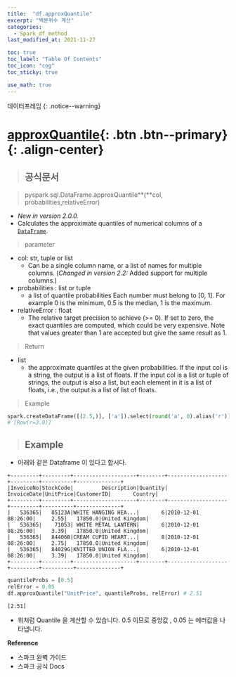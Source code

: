 ```yaml
---
title:  "df.approxQuantile"
excerpt: "백분위수 계산"
categories:
  - Spark_df_method
last_modified_at: 2021-11-27

toc: true
toc_label: "Table Of Contents"
toc_icon: "cog"
toc_sticky: true

use_math: true
---
```


 데이터프레임
{: .notice--warning}

# [approxQuantile](#link){: .btn .btn--primary}{: .align-center}

> ## 공식문서

> pyspark.sql.DataFrame.approxQuantile**(**col, probabilities,relativeError)

- *New in version 2.0.0.*
- Calculates the approximate quantiles of numerical columns of a [`DataFrame`](https://spark.apache.org/docs/latest/api/python/reference/api/pyspark.sql.DataFrame.html#pyspark.sql.DataFrame).

> parameter

- col: str, tuple or list
  - Can be a single column name, or a list of names for multiple columns. (*Changed in version 2.2:* Added support for multiple columns.) 
- probabilities : list or tuple
  - a list of quantile probabilities Each number must belong to [0, 1]. For example 0 is the minimum, 0.5 is the median, 1 is the maximum.
- relativeError : float
  - The relative target precision to achieve (>= 0). If set to zero, the exact quantiles are computed, which could be very expensive. Note that values greater than 1 are accepted but give the same result as 1.

> Return

- list
  - the approximate quantiles at the given probabilities. If the input col is a string, the output is a list of floats. If the input col is a list or tuple of strings, the output is also a list, but each element in it is a list of floats, i.e., the output is a list of list of floats.

> Example

```python
spark.createDataFrame([(2.5,)], ['a']).select(round('a', 0).alias('r')).collect()
# [Row(r=3.0)]
```

> ## Example

- 아래와 같은 Dataframe 이 있다고 합시다.

```
+---------+---------+--------------------+--------+-------------------+---------+----------+--------------+
|InvoiceNo|StockCode|         Description|Quantity|        InvoiceDate|UnitPrice|CustomerID|       Country|
+---------+---------+--------------------+--------+-------------------+---------+----------+--------------+
|   536365|   85123A|WHITE HANGING HEA...|       6|2010-12-01 08:26:00|     2.55|   17850.0|United Kingdom|
|   536365|    71053| WHITE METAL LANTERN|       6|2010-12-01 08:26:00|     3.39|   17850.0|United Kingdom|
|   536365|   84406B|CREAM CUPID HEART...|       8|2010-12-01 08:26:00|     2.75|   17850.0|United Kingdom|
|   536365|   84029G|KNITTED UNION FLA...|       6|2010-12-01 08:26:00|     3.39|   17850.0|United Kingdom|
+---------+---------+--------------------+--------+-------------------+---------+----------+--------------+
```

```python
quantileProbs = [0.5]
relError = 0.05
df.approxQuantile("UnitPrice", quantileProbs, relError) # 2.51
```

```
[2.51]
```

- 위처럼 Quantile 을 계산할 수 있습니다. 0.5 이므로 중앙값 , 0.05 는 에러값을 나타냅니다. 

**Reference**

- 스파크 완벽 가이드
- 스파크 공식 Docs


